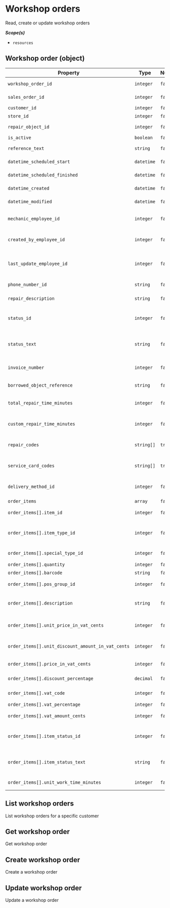 # Workshop orders #

Read, create or update workshop orders

***Scope(s)***

- `resources`

## Workshop order (object)

| **Property**                                      | **Type**   | **Nullable** |                            | **Description**                                                                  |
|---------------------------------------------------|------------|--------------|----------------------------|----------------------------------------------------------------------------------|
| `workshop_order_id`                               | `integer`  | `false`      | `readonly`                 | Workshop order ID e.g. `978070`                                                  |
| `sales_order_id`                                  | `integer`  | `false`      | `readonly`                 | Sales order ID e.g. `978070`                                                     |
| `customer_id`                                     | `integer`  | `false`      | `POST`                     | Customer ID e.g. `24`                                                            |
| `store_id`                                        | `integer`  | `false`      | `POST`                     | Store ID e.g. `1`                                                                |
| `repair_object_id`                                | `integer`  | `false`      | `POST`                     | Repair object ID e.g. `1105`                                                     |
| `is_active`                                       | `boolean`  | `false`      | <code>POST&#124;PUT</code> | If deleted `false`                                                               |
| `reference_text`                                  | `string`   | `false`      | `POST`                     | Own reference e.g. `work_number`                                                 |
| `datetime_scheduled_start`                        | `datetime` | `false`      | <code>POST&#124;PUT</code> | Scheduled start e.g. `2023-03-07 12:13:47`                                       |
| `datetime_scheduled_finished`                     | `datetime` | `false`      | `readonly`                 | Scheduled finished e.g. `2023-03-07 12:43:47`                                    |
| `datetime_created`                                | `datetime` | `false`      | `readonly`                 | Created at e.g. `2023-03-07 12:13:47`                                            |
| `datetime_modified`                               | `datetime` | `false`      | `readonly`                 | Modified at e.g. `2023-03-07 12:13:47`                                           |
| `mechanic_employee_id`                            | `integer`  | `false`      | <code>POST&#124;PUT</code> | Employee ID of mechanic (see common employees) e.g. `12`                         |
| `created_by_employee_id`                          | `integer`  | `false`      | `POST`                     | Created by employee ID (see common employees) e.g. `1`                           |
| `last_update_employee_id`                         | `integer`  | `false`      | `POST`                     | Last update by employee ID (see common employees) e.g. `1`                       |
| `phone_number_id`                                 | `string`   | `false`      | `POST`                     | Phone number ID for communication e.g. `tel`                                     |
| `repair_description`                              | `string`   | `false`      | `POST`                     | Description of repair e.g. `posted repair`                                       |
| `status_id`                                       | `integer`  | `false`      | `POST`                     | Status see common enum `workshop_order_status` e.g. `7`                          |
| `status_text`                                     | `string`   | `false`      | `readonly`                 | Status text see common enum `workshop_order_status` e.g. `Reparatie voltooid`    |
| `invoice_number`                                  | `integer`  | `false`      | `readonly`                 | Sales transaction / invoice number `0` if not invoiced                           |
| `borrowed_object_reference`                       | `string`   | `false`      | <code>POST&#124;PUT</code> | Borrowed object reference                                                        |
| `total_repair_time_minutes`                       | `integer`  | `false`      | `readonly`                 | Total repair time scheduled in minutes e.g. `30`                                 |
| `custom_repair_time_minutes`                      | `integer`  | `false`      | `POST`                     | Custom repair time (total time - repair codes time) e.g. `30`                    |
| `repair_codes`                                    | `string[]` | `true`       | `POST`                     | On create a list of repair codes. See repair-codes endpoint                      |
| `service_card_codes`                              | `string[]` | `true`       | `POST`                     | On create a list of service-item codes. See service-items endpoint               |
| `delivery_method_id`                              | `integer`  | `false`      | <code>POST&#124;PUT</code> | Delivery method see common enum `delivery_methods` e.g. `0`                      |
| `order_items`                                     | `array`    | `false`      | <code>POST&#124;PUT</code> | Array of order items                                                             |
| `order_items[].item_id`                           | `integer`  | `false`      | `readonly`                 | Unique item id within the order e.g. `2`                                         |
| `order_items[].item_type_id`                      | `integer`  | `false`      | <code>POST&#124;PUT</code> | Order item type see common enum `transaction_item_types` e.g. `1`                |
| `order_items[].special_type_id`                   | `integer`  | `false`      | <code>POST&#124;PUT</code> | Related id for example object id e.g. `0`                                        |
| `order_items[].quantity`                          | `integer`  | `false`      | <code>POST&#124;PUT</code> | Quantity e.g. `1`                                                                |
| `order_items[].barcode`                           | `string`   | `false`      | <code>POST&#124;PUT</code> | Barcode of item e.g. `102`                                                       |
| `order_items[].pos_group_id`                      | `integer`  | `false`      | <code>POST&#124;PUT</code> | POS group see common enum `pos_groups` e.g. `2`                                  |
| `order_items[].description`                       | `string`   | `false`      | <code>POST&#124;PUT</code> | Description of item e.g. `In- en uitbouwen electromotor in- en uitbouwen accu`   |
| `order_items[].unit_price_in_vat_cents`           | `integer`  | `false`      | <code>POST&#124;PUT</code> | Gross unit price including vat in cents e.g. `9000`                              |
| `order_items[].unit_discount_amount_in_vat_cents` | `integer`  | `false`      | <code>POST&#124;PUT</code> | Unit discount amount including VAT in cents e.g. `0`                             |
| `order_items[].price_in_vat_cents`                | `integer`  | `false`      | <code>POST&#124;PUT</code> | Line price including VAT in cents e.g. `9000`                                    |
| `order_items[].discount_percentage`               | `decimal`  | `false`      | <code>POST&#124;PUT</code> | Discount percentage e.g. `0`                                                     |
| `order_items[].vat_code`                          | `integer`  | `false`      | <code>POST&#124;PUT</code> | Vat code see common enum `vat_codes` e.g. `1`                                    |
| `order_items[].vat_percentage`                    | `integer`  | `false`      | `readonly`                 | Vat percentage e.g. `9`                                                          |
| `order_items[].vat_amount_cents`                  | `integer`  | `false`      | `readonly`                 | Line vat amount in cents e.g. `743`                                              |
| `order_items[].item_status_id`                    | `integer`  | `false`      | <code>POST&#124;PUT</code> | Status ID of item see common enum `sales_order_item_status` e.g. `0`             |
| `order_items[].item_status_text`                  | `string`   | `false`      | `readonly`                 | Status text of item see common enum `sales_order_item_status` e.g. `Geen status` |
| `order_items[].unit_work_time_minutes`            | `integer`  | `false`      | <code>POST&#124;PUT</code> | Unit of work time in minutes e.g. `0`                                            |

## List workshop orders

List workshop orders for a specific customer

## Get workshop order

Get workshop order

## Create workshop order

Create a workshop order

## Update workshop order

Update a workshop order


